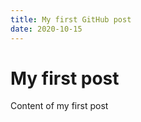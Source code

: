 ```yaml
---
title: My first GitHub post
date: 2020-10-15
---
```

<h1>My first post</h1>
<p>Content of my first post</p>
